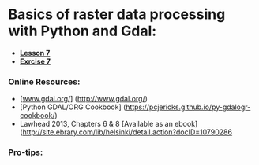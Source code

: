 # Basics of raster data processing with Python and Gdal:
- [**Lesson 7**](Python-and-Gdal.ipynb)
- [**Exrcise 7**]()

### Online Resources:
 - [www.gdal.org/] (http://www.gdal.org/)
 - [Python GDAL/ORG Cookbook] (https://pcjericks.github.io/py-gdalogr-cookbook/)
 - Lawhead 2013, Chapters 6 & 8 [Available as an ebook] (http://site.ebrary.com/lib/helsinki/detail.action?docID=10790286
 
 ### Pro-tips:
 
 
